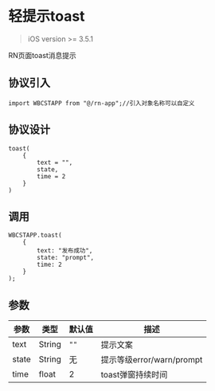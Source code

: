 # 轻提示toast

> iOS version >= 3.5.1

RN页面toast消息提示



## 协议引入

```
import WBCSTAPP from "@/rn-app";//引入对象名称可以自定义
```



## 协议设计

```
toast(
    {
        text = "",
        state,
        time = 2
    }
)
```





## 调用

```
WBCSTAPP.toast(
    {
        text: "发布成功",
        state: "prompt",
        time: 2
    }
);
```



## 参数

| 参数  | 类型   | 默认值 | 描述                      |
| ----- | ------ | ------ | ------------------------- |
| text  | String | `""`   | 提示文案                  |
| state | String | 无     | 提示等级error/warn/prompt |
| time  | float  | 2      | toast弹窗持续时间         |

